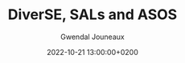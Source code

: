 ---
layout: talk
title: DiverSE, SALs and ASOS
description: Presentation of The DiverSE Team and my previous and ongoing work to the CCI Team at UvA
date: 2022-10-21 13:00:00+0200
slides: SALs-UvA.pdf

author: Gwendal Jouneaux
---